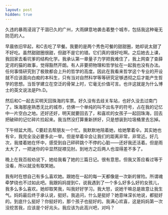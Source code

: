 ```yaml
---
layout: post
hidden: true
---
```

久违的暴雨浸润了干涸已久的广州，大雨肆意地袭击着整个城市，包括我这种毫无防范的人。

早晨依旧早起，和C去吃了早餐。我要的是两个秀色可餐的甜甜圈，她却说太甜了不好吃。虽然甜甜圈很甜，但甜不是它的错。它们真的很好吃啊。之后她去上课，我回家去看坑爹的结构化学。我承认第一章量子力学把我难住了，我上网查了查薛定谔的猫的故事，觉得豁然开朗。有人非要把物理和哲学扯在一起我也没有办法。任何事情研究到了极致都会上升的哲学的高度。因此在我看来哲学这个专业的开设就不应该面向白痴的本科生，只有当对自然科学等等研究足够透彻之后才能产生哲学的思想。当哲学建立在空泛的骨架上时，它毫无价值可言。也许这就是为什么博士的英文说法是Ph.D。

然后和C一起去买明天回珠海的车票。好久没有去歧关车站，也好久没去过南门了。珠海那座熟悉无比的城市，仿佛一个单纯的叫不出名字的符号，占在我的记忆中一片空白之地。还好还好，明天就要回去了，和喜欢的女孩子一起回珠海，回去把破碎的记忆碎片捡起来。我当然没打算重新拼好，只是想装到垃圾桶里去忘掉。

下午倾盆大雨。C要赶去帮朋友一个忙。我默默地陪着她，给她擎着伞。其实她也有伞，我完全没必要多此一举。但是举着伞会让我们的距离非常，非常近。好几次，我搂着她在怀中，感受到自己砰砰跳个不停的心脏——还好我还活着。但是雨太大了，一把迷你的伞显然捉襟见肘。到地方之后两人也湿得差不多了。

晚上在我百般劝说下，她给我看了她的三篇日记。很有意思。但我又答应看过等于没看，所以就没有取笑她。

我有时在想自己有多么喜欢她。跟她在一起的每一天都像是一次新的冒险。所谓魂牵梦绕也不过如此吧。我跟妈妈提到C，说我遇到了一个多么好多么好的女孩儿，我多么多么喜欢。她却取笑我，叫我好好学习。我大怒，说她干嘛总是故意让我生气。妈妈最后终于承认说，挺好。我追问，什么是挺好？她意味深长地说，都挺好的。到底什么挺好？你挺好的，那个孩子也挺好的。我满心欢喜，这是妈妈第一次没挖苦我，应该是个好兆头。我应该为此高兴吧，对吗？